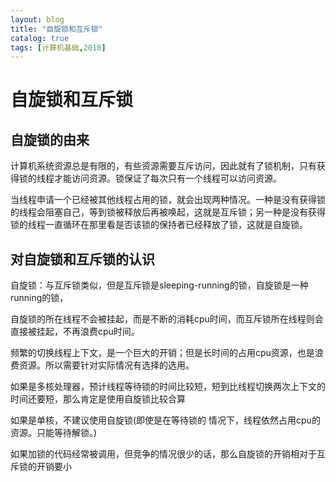 ```yaml
---
layout: blog
title: "自旋锁和互斥锁"
catalog: true
tags: [计算机基础,2018]
---
```

# 自旋锁和互斥锁

## 自旋锁的由来

计算机系统资源总是有限的，有些资源需要互斥访问，因此就有了锁机制，只有获得锁的线程才能访问资源。锁保证了每次只有一个线程可以访问资源。

当线程申请一个已经被其他线程占用的锁，就会出现两种情况。一种是没有获得锁的线程会阻塞自己，等到锁被释放后再被唤起，这就是互斥锁；另一种是没有获得锁的线程一直循环在那里看是否该锁的保持者已经释放了锁，这就是自旋锁。

## 对自旋锁和互斥锁的认识

自旋锁：与互斥锁类似，但是互斥锁是sleeping-running的锁，自旋锁是一种running的锁，

自旋锁的所在线程不会被挂起，而是不断的消耗cpu时间，而互斥锁所在线程则会直接被挂起，不再浪费cpu时间。

频繁的切换线程上下文，是一个巨大的开销；但是长时间的占用cpu资源，也是浪费资源。所以需要针对实际情况有选择的选用。

如果是多核处理器，预计线程等待锁的时间比较短，短到比线程切换两次上下文的时间还要短，那么肯定是使用自旋锁比较合算

如果是单核，不建议使用自旋锁(即使是在等待锁的
情况下，线程依然占用cpu的资源。只能等待解锁。)

如果加锁的代码经常被调用，但竞争的情况很少的话，那么自旋锁的开销相对于互斥锁的开销要小